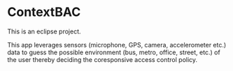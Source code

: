 # ContextBAC
This is an eclipse project.

This app leverages sensors (microphone, GPS, camera, accelerometer etc.) data to guess the possible environment (bus, metro, office, street, etc.) of the user thereby deciding the coresponsive access control policy.
